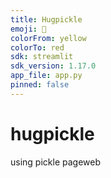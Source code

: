 ```yaml
---
title: Hugpickle
emoji: 👀
colorFrom: yellow
colorTo: red
sdk: streamlit
sdk_version: 1.17.0
app_file: app.py
pinned: false
---
```


# hugpickle
using pickle pageweb
